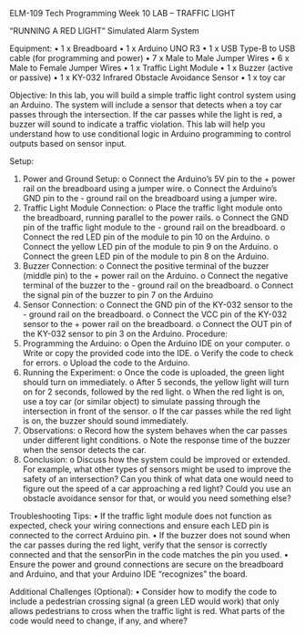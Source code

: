 ELM-109 Tech Programming						                         Week 10
LAB – TRAFFIC LIGHT	

“RUNNING A RED LIGHT” 
Simulated Alarm System

Equipment:
•	1 x Breadboard 
•	1 x Arduino UNO R3
•	1 x USB Type-B to USB cable (for programming and power)
•	7 x Male to Male Jumper Wires
•	6 x Male to Female Jumper Wires 
•	1 x Traffic Light Module
•	1 x Buzzer (active or passive)
•	1 x KY-032 Infrared Obstacle Avoidance Sensor
•	1 x toy car

Objective:
In this lab, you will build a simple traffic light control system using an Arduino. The system will include a sensor that detects when a toy car passes through the intersection. If the car passes while the light is red, a buzzer will sound to indicate a traffic violation. This lab will help you understand how to use conditional logic in Arduino programming to control outputs based on sensor input.

Setup:
1.	Power and Ground Setup:
o	Connect the Arduino’s 5V pin to the + power rail on the breadboard using a jumper wire.
o	Connect the Arduino’s GND pin to the - ground rail on the breadboard using a jumper wire.
2.	Traffic Light Module Connection:
o	Place the traffic light module onto the breadboard, running parallel to the power rails.
o	Connect the GND pin of the traffic light module to the - ground rail on the breadboard.
o	Connect the red LED pin of the module to pin 10 on the Arduino.
o	Connect the yellow LED pin of the module to pin 9 on the Arduino.
o	Connect the green LED pin of the module to pin 8 on the Arduino.
3.	Buzzer Connection:
o	Connect the positive terminal of the buzzer (middle pin) to the + power rail on the Arduino.
o	Connect the negative terminal of the buzzer to the - ground rail on the breadboard.
o	Connect the signal pin of the buzzer to pin 7 on the Arduino
4.	Sensor Connection:
o	Connect the GND pin of the KY-032 sensor to the - ground rail on the breadboard.
o	Connect the VCC pin of the KY-032 sensor to the + power rail on the breadboard.
o	Connect the OUT pin of the KY-032 sensor to pin 3 on the Arduino.
Procedure:
1.	Programming the Arduino:
o	Open the Arduino IDE on your computer.
o	Write or copy the provided code into the IDE.
o	Verify the code to check for errors.
o	Upload the code to the Arduino.
2.	Running the Experiment:
o	Once the code is uploaded, the green light should turn on immediately.
o	After 5 seconds, the yellow light will turn on for 2 seconds, followed by the red light.
o	When the red light is on, use a toy car (or similar object) to simulate passing through the intersection in front of the sensor.
o	If the car passes while the red light is on, the buzzer should sound immediately.
3.	Observations:
o	Record how the system behaves when the car passes under different light conditions.
o	Note the response time of the buzzer when the sensor detects the car.
4.	Conclusion:
o	Discuss how the system could be improved or extended. For example, what other types of sensors might be used to improve the safety of an intersection? Can you think of what data one would need to figure out the speed of a car approaching a red light? Could you use an obstacle avoidance sensor for that, or would you need something else?

Troubleshooting Tips:
•	If the traffic light module does not function as expected, check your wiring connections and ensure each LED pin is connected to the correct Arduino pin.
•	If the buzzer does not sound when the car passes during the red light, verify that the sensor is correctly connected and that the sensorPin in the code matches the pin you used.
•	Ensure the power and ground connections are secure on the breadboard and Arduino, and that your Arduino IDE “recognizes” the board.

Additional Challenges (Optional):
•	Consider how to modify the code to include a pedestrian crossing signal (a green LED would work) that only allows pedestrians to cross when the traffic light is red. What parts of the code would need to change, if any, and where? 





